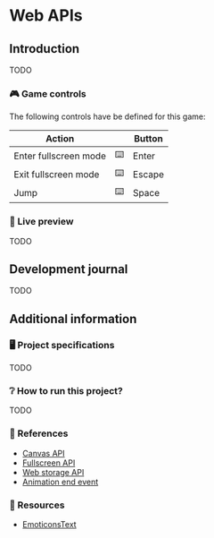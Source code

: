 # Web APIs

## Introduction

TODO

### 🎮 Game controls

The following controls have be defined for this game:

| Action | | Button |
| --- | --- | --- |
| Enter fullscreen mode | ⌨️ | Enter |
| Exit fullscreen mode | ⌨️ | Escape |
| Jump | ⌨️ | Space |

### 🎦 Live preview

TODO

## Development journal

TODO

## Additional information

### 🖥️ Project specifications

TODO

### ❔ How to run this project?

TODO

### 🔗 References

- [Canvas API](https://developer.mozilla.org/en-US/docs/Web/API/Canvas_API)
- [Fullscreen API](https://developer.mozilla.org/en-US/docs/Web/API/Fullscreen_API)
- [Web storage API](https://developer.mozilla.org/en-US/docs/Web/API/Web_Storage_API)
- [Animation end event](https://developer.mozilla.org/en-US/docs/Web/API/Element/animationend_event)

### 🎨 Resources

- [EmoticonsText](https://www.emoticonstext.com/)